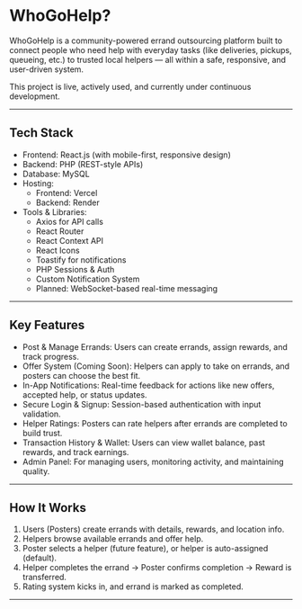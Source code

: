 # WhoGoHelp?

WhoGoHelp is a community-powered errand outsourcing platform built to connect people who need help with everyday tasks (like deliveries, pickups, queueing, etc.) to trusted local helpers — all within a safe, responsive, and user-driven system.

This project is live, actively used, and currently under continuous development.

---

##  Tech Stack

- Frontend: React.js (with mobile-first, responsive design)
- Backend: PHP (REST-style APIs)
- Database: MySQL
- Hosting:
  - Frontend: Vercel
  - Backend: Render
- Tools & Libraries:
  - Axios for API calls
  - React Router
  - React Context API
  - React Icons
  - Toastify for notifications
  - PHP Sessions & Auth
  - Custom Notification System
  - Planned: WebSocket-based real-time messaging

---

## Key Features

- Post & Manage Errands: Users can create errands, assign rewards, and track progress.
- Offer System (Coming Soon): Helpers can apply to take on errands, and posters can choose the best fit.
- In-App Notifications: Real-time feedback for actions like new offers, accepted help, or status updates.
- Secure Login & Signup: Session-based authentication with input validation.
- Helper Ratings: Posters can rate helpers after errands are completed to build trust.
- Transaction History & Wallet: Users can view wallet balance, past rewards, and track earnings.
- Admin Panel: For managing users, monitoring activity, and maintaining quality.

---

## How It Works

1. Users (Posters) create errands with details, rewards, and location info.
2. Helpers browse available errands and offer help.
3. Poster selects a helper (future feature), or helper is auto-assigned (default).
4. Helper completes the errand → Poster confirms completion → Reward is transferred.
5. Rating system kicks in, and errand is marked as completed.

---




